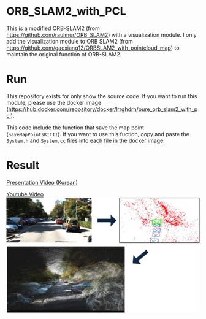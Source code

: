 # ORB_SLAM2_with_PCL
This is a modified ORB-SLAM2 (from  https://github.com/raulmur/ORB_SLAM2) with a visualization module.
I only add the visualization module to ORB SLAM2 (from https://github.com/gaoxiang12/ORBSLAM2_with_pointcloud_map) to maintain the original function of ORB-SLAM2. 

# Run
This repository exists for only show the source code.
If you want to run this module, please use the docker image (https://hub.docker.com/repository/docker/lrrghdrh/pure_orb_slam2_with_pcl).


This code include the function that save the map point (`SaveMapPointsKITTI`).
If you want to use this fuction, copy and paste the `System.h` and `System.cc` files into each file in the docker image.

# Result
[Presentation Video (Korean)](https://www.youtube.com/watch?v=J4syHj3I0gU)

[Youtube Video](https://www.youtube.com/watch?v=d2CYIIlkTJs)
![](slam.png)
